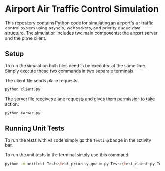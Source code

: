 # Airport Air Traffic Control Simulation

This repository contains Python code for simulating an airport's air traffic control system using asyncio, websockets, and priority queue data structure. The simulation includes two main components: the airport server and the plane client.


## Setup

To run the simulation both files need to be executed at the same time. 
Simply execute these two commands in two separate terminals

The client file sends plane requests:
```bash
python client.py
```

The server file receives plane requests and gives them permission to take action:
```bash
python server.py
```


## Running Unit Tests
To run the tests with vs code simply go the `Testing` badge in the activity bar.

To run the unit tests in the terminal simply use this command:

```bash
python -m unittest Tests\test_priority_queue.py Tests\test_client.py Tests\test_server.py     
```

